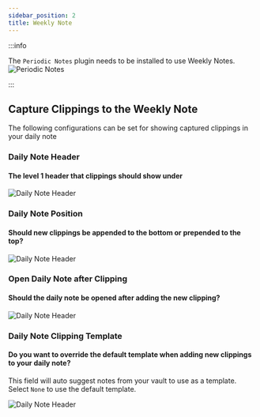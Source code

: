 ```yaml
---
sidebar_position: 2
title: Weekly Note
---
```


:::info

The `Periodic Notes` plugin needs to be installed to use Weekly Notes.
![Periodic Notes](/img/periodic_notes_plugin.png)

:::


## Capture Clippings to the Weekly Note  

The following configurations can be set for showing captured clippings in your daily note

### Daily Note Header
#### The level 1 header that clippings should show under
![Daily Note Header](/img/daily_note_header.png)

### Daily Note Position 
#### Should new clippings be appended to the bottom or prepended to the top?
![Daily Note Header](/img/daily_note_position.png)

### Open Daily Note after Clipping 
#### Should the daily note be opened after adding the new clipping?
![Daily Note Header](/img/daily_note_open.png)

### Daily Note Clipping Template
#### Do you want to override the default template when adding new clippings to your daily note?
This field will auto suggest notes from your vault to use as a template. Select `None` to use the default template. 

![Daily Note Header](/img/daily_note_template.gif)

